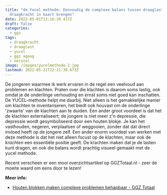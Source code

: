 ```yaml
---
title: "de Yucel methode: Eenvoudig de complexe balans tussen draaglast en
  draagkracht in kaart brengen"
date: 2022-05-01T13:16:20.437Z
draft: false
categories:
  - ggz
tags:
  - draagkracht
  - draaglast
  - yucel
  - ggz agoog
  - herstel
image: /images/yucelmethode-2.jpg
lastmod: 2022-05-21T22:21:39.673Z
---
```

De jongeren waarmee ik werk ervaren in de regel een veelvoud aan problemen en klachten. Praten over die klachten is daarom soms lastig, ook omdat je de onderlinge verhouding en ernst soms niet goed kan inschatten. De YUCEL-methode helpt me daarbij. Niet alleen is het gemakkelijke manier om klachten te inventariseren, het biedt ook houvast om de onderlinge 'zwaarte' van de klachten aan te duiden. Een ander groot voordeel is dat het de klachten externaliseert; de jongere ís niet meer z'n depressie, die depressie wordt gesymboliseerd door een houten blokje. Je kan het vasthouden, negeren, verplaatsen of weggooien, zonder dat dat direct invloed heeft op de jongere zelf.
Een ander enorm voordeel van werken met deze methode is dat het niet alleen focust op de *klachten*, maar ook de *krachten* een essentiële positie geeft. De krachten maken dat je de lasten kunt dragen, en ook die balans wordt prachtig visueel gemaakt met de yucel methode. 

Recent verscheen er een mooi overzichtsartikel op GGZTotaal.nl - zeer de moeite waard om eens door te lezen!

**Meer info:** 

- [Houten blokken maken complexe problemen behapbaar - GGZ Totaal](https://www.ggztotaal.nl/nw-29166-7-4014767/nieuws/houten_blokken_maken_complexe_problemen_behapbaar.html)
